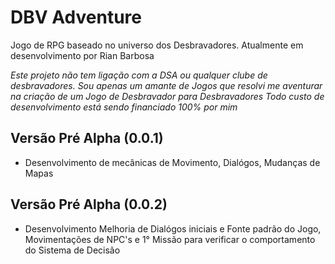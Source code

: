 # DBV Adventure
Jogo de RPG baseado no universo dos Desbravadores. Atualmente em desenvolvimento por Rian Barbosa

*Este projeto não tem ligação com a DSA ou qualquer clube de desbravadores. Sou apenas um amante de Jogos que resolvi me aventurar na criação de um Jogo de Desbravador para Desbravadores*
*Todo custo de desenvolvimento está sendo financiado 100% por mim*



## Versão Pré Alpha (0.0.1)
- Desenvolvimento de mecânicas de Movimento, Dialógos, Mudanças de Mapas

## Versão Pré Alpha (0.0.2)
- Desenvolvimento Melhoria de Dialógos iniciais e Fonte padrão do Jogo, Movimentações de NPC's e 1° Missão para verificar o comportamento do Sistema de Decisão
